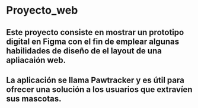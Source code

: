 # Proyecto_web
## Este proyecto consiste en mostrar un prototipo digital en Figma con el fin de emplear algunas habilidades de diseño de el layout de una apliacaión web.
## La aplicación se llama Pawtracker y es útil para ofrecer una solución a los usuarios que extravíen sus mascotas.
